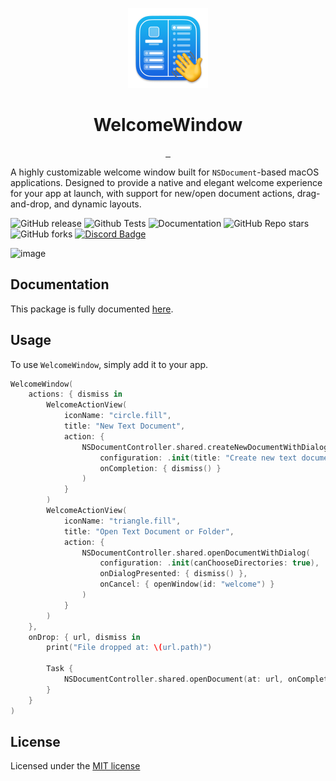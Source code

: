 <p align="center">
  <img src="https://github.com/CodeEditApp/CodeEditWelcomeWindow/blob/main/.github/WelcomeWindow-Icon-128@2x.png?raw=true" height="128">
  <h1 align="center">WelcomeWindow</h1>
</p>

<p align="center">
  <a aria-label="Follow CodeEdit on X" href="https://x.com/CodeEditApp" target="_blank">
    <img alt="" src="https://img.shields.io/badge/Follow%20@CodeEditApp-black.svg?style=for-the-badge&logo=X">
  </a>
  <a aria-label="Join the community on Discord" href="https://discord.gg/vChUXVf9Em" target="_blank">
    <img alt="" src="https://img.shields.io/badge/Join%20the%20community-black.svg?style=for-the-badge&logo=Discord">
  </a>
  <a aria-label="Read the Documentation" href="https://codeeditapp.github.io/WelcomeWindow/documentation/welcomewindow/" target="_blank">
    <img alt="" src="https://img.shields.io/badge/Documentation-black.svg?style=for-the-badge&logo=readthedocs&logoColor=blue">
  </a>
</p>

A highly customizable welcome window built for `NSDocument`-based macOS applications. Designed to provide a native and elegant welcome experience for your app at launch, with support for new/open document actions, drag-and-drop, and dynamic layouts.

![GitHub release](https://img.shields.io/github/v/release/CodeEditApp/WelcomeWindow?color=orange&label=latest%20release&sort=semver&style=flat-square)
![Github Tests](https://img.shields.io/github/actions/workflow/status/CodeEditApp/WelcomeWindow/tests.yml?branch=main&label=tests&style=flat-square)
![Documentation](https://img.shields.io/github/actions/workflow/status/CodeEditApp/WelcomeWindow/build-documentation.yml?branch=main&label=docs&style=flat-square)
![GitHub Repo stars](https://img.shields.io/github/stars/CodeEditApp/WelcomeWindow?style=flat-square)
![GitHub forks](https://img.shields.io/github/forks/CodeEditApp/WelcomeWindow?style=flat-square)
[![Discord Badge](https://img.shields.io/discord/951544472238444645?color=5865F2&label=Discord&logo=discord&logoColor=white&style=flat-square)](https://discord.gg/vChUXVf9Em)

![image](https://github.com/user-attachments/assets/0e0dbaaa-3b2a-4132-b073-5b8971750668)

## Documentation

This package is fully documented [here](https://codeeditapp.github.io/WelcomeWindow/documentation/welcomewindow/).

## Usage

To use `WelcomeWindow`, simply add it to your app.

```swift
WelcomeWindow(
    actions: { dismiss in
        WelcomeActionView(
            iconName: "circle.fill",
            title: "New Text Document",
            action: {
                NSDocumentController.shared.createNewDocumentWithDialog(
                    configuration: .init(title: "Create new text document"),
                    onCompletion: { dismiss() }
                )
            }
        )
        WelcomeActionView(
            iconName: "triangle.fill",
            title: "Open Text Document or Folder",
            action: {
                NSDocumentController.shared.openDocumentWithDialog(
                    configuration: .init(canChooseDirectories: true),
                    onDialogPresented: { dismiss() },
                    onCancel: { openWindow(id: "welcome") }
                )
            }
        )
    },
    onDrop: { url, dismiss in
        print("File dropped at: \(url.path)")
        
        Task {
            NSDocumentController.shared.openDocument(at: url, onCompletion: { dismiss() })
        }
    }
)
```

## License

Licensed under the [MIT license](https://github.com/CodeEditApp/WelcomeWindow/blob/main/LICENSE.md)
